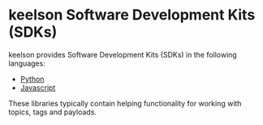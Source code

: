 # keelson Software Development Kits (SDKs)

keelson provides Software Development Kits (SDKs) in the following languages:
* [Python](./python/README.md)
* [Javascript](./js/README.md)

These libraries typically contain helping functionality for working with topics, tags and payloads.